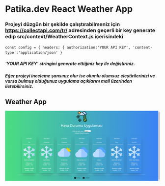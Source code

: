 # Patika.dev React Weather App


### Projeyi düzgün bir şekilde çalıştırabilmeniz için   https://collectapi.com/tr/ adresinden geçerli bir key generate edip src/context/WeatherContext.js içerisindeki

` const config = {
         headers: {
              authorization:'YOUR API KEY',
            'content-type':'application/json'
     } `  
          
        
        
##### 'YOUR API KEY' stringini generate ettiğiniz key ile değiştiriniz.



##### Eğer projeyi inceleme şansınız olur ise olumlu olumsuz eleştirilerinizi ve varsa bulmuş olduğunuz uygulama açıklarını mail üzerinden iletebilirsiniz.

## Weather App
![alt text](https://github.com/Enescyc/WeatherApp-React/blob/master/public/WeatherAPP.png)
